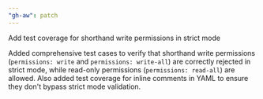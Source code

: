 ```yaml
---
"gh-aw": patch
---
```


Add test coverage for shorthand write permissions in strict mode

Added comprehensive test cases to verify that shorthand write permissions (`permissions: write` and `permissions: write-all`) are correctly rejected in strict mode, while read-only permissions (`permissions: read-all`) are allowed. Also added test coverage for inline comments in YAML to ensure they don't bypass strict mode validation.

